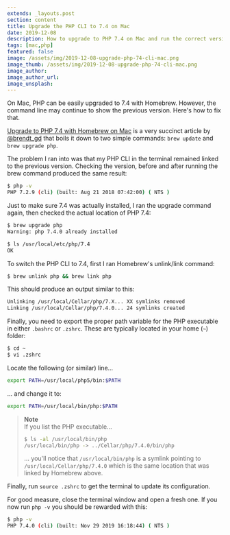 ```yaml
---
extends: _layouts.post
section: content
title: Upgrade the PHP CLI to 7.4 on Mac
date: 2019-12-08
description: How to upgrade to PHP 7.4 on Mac and run the correct version in the CLI
tags: [mac,php]
featured: false
image: /assets/img/2019-12-08-upgrade-php-74-cli-mac.png
image_thumb: /assets/img/2019-12-08-upgrade-php-74-cli-mac.png
image_author: 
image_author_url: 
image_unsplash: 
---
```


On Mac, PHP can be easily upgraded to 7.4 with Homebrew. However, the command line may continue to show the previous version. Here's how to fix that.

[Upgrade to PHP 7.4 with Homebrew on Mac](https://stitcher.io/blog/php-74-upgrade-mac) is a very succinct article by [@brendt_gd](https://twitter.com/brendt_gd) that boils it down to two simple commands: `brew update` and `brew upgrade php`. 

The problem I ran into was that my PHP CLI in the terminal remained linked to the previous version. Checking the version, before and after running the brew command produced the same result:

```bash
$ php -v
PHP 7.2.9 (cli) (built: Aug 21 2018 07:42:00) ( NTS )
```

Just to make sure 7.4 was actually installed, I ran the upgrade command again, then checked the actual location of PHP 7.4:

```bash
$ brew upgrade php
Warning: php 7.4.0 already installed

$ ls /usr/local/etc/php/7.4
OK
```

To switch the PHP CLI to 7.4, first I ran Homebrew's unlink/link command:

```bash
$ brew unlink php && brew link php
```

This should produce an output similar to this:

```bash
Unlinking /usr/local/Cellar/php/7.X... XX symlinks removed
Linking /usr/local/Cellar/php/7.4.0... 24 symlinks created
```

Finally, you need to export the proper path variable for the PHP executable in either `.bashrc` or `.zshrc`. These are typically located in your home (`~`) folder:

```bash
$ cd ~
$ vi .zshrc
``` 

Locate the following (or similar) line...

```bash
export PATH=/usr/local/php5/bin:$PATH
```

... and change it to:

```bash
export PATH=/usr/local/bin/php:$PATH
```

> **Note**  
> If you list the PHP executable... 
> ```bash
> $ ls -al /usr/local/bin/php
> /usr/local/bin/php -> ../Cellar/php/7.4.0/bin/php
> ```
> ... you'll notice that `/usr/local/bin/php` is a symlink pointing to `/usr/local/Cellar/php/7.4.0` which is the same location that was linked by Homebrew above.

Finally, run `source .zshrc` to get the terminal to update its configuration.

For good measure, close the terminal window and open a fresh one. If you now run `php -v` you should be rewarded with this:

```bash
$ php -v
PHP 7.4.0 (cli) (built: Nov 29 2019 16:18:44) ( NTS )
```
